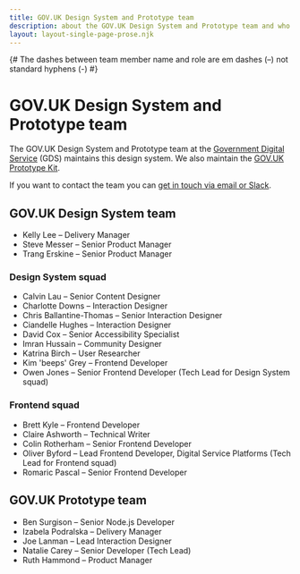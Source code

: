 ```yaml
---
title: GOV.UK Design System and Prototype team
description: about the GOV.UK Design System and Prototype team and who works on them
layout: layout-single-page-prose.njk
---
```

{# The dashes between team member name and role are em dashes (–) not standard hyphens (-) #}

# GOV.UK Design System and Prototype team

The GOV.UK Design System and Prototype team at the [Government Digital Service](https://www.gov.uk/government/organisations/government-digital-service) (GDS) maintains this design system. We also maintain the [GOV.UK Prototype Kit](https://prototype-kit.service.gov.uk).

If you want to contact the team you can [get in touch via email or Slack](/get-in-touch/).

## GOV.UK Design System team
- Kelly Lee – Delivery Manager
- Steve Messer – Senior Product Manager
- Trang Erskine – Senior Product Manager

### Design System squad

- Calvin Lau – Senior Content Designer
- Charlotte Downs – Interaction Designer
- Chris Ballantine-Thomas – Senior Interaction Designer
- Ciandelle Hughes – Interaction Designer
- David Cox – Senior Accessibility Specialist
- Imran Hussain – Community Designer
- Katrina Birch – User Researcher
- Kim 'beeps' Grey – Frontend Developer
- Owen Jones – Senior Frontend Developer (Tech Lead for Design System squad)

### Frontend squad

- Brett Kyle – Frontend Developer
- Claire Ashworth – Technical Writer
- Colin Rotherham – Senior Frontend Developer
- Oliver Byford – Lead Frontend Developer, Digital Service Platforms (Tech Lead for Frontend squad)
- Romaric Pascal – Senior Frontend Developer

## GOV.UK Prototype team

- Ben Surgison – Senior Node.js Developer
- Izabela Podralska – Delivery Manager
- Joe Lanman – Lead Interaction Designer
- Natalie Carey – Senior Developer (Tech Lead)
- Ruth Hammond – Product Manager
